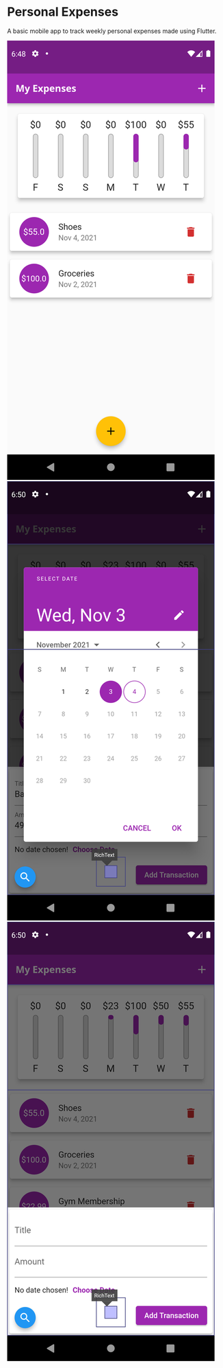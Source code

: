 # Personal Expenses
A basic mobile app to track weekly personal expenses made using Flutter.

![Alt text](/screenshots/1.png?raw=true "Android Home Screen")
![Alt text](/screenshots/2.png?raw=true "Android Date Picker Screen")
![Alt text](/screenshots/3.png?raw=true "Android Add Transaction Screen")



